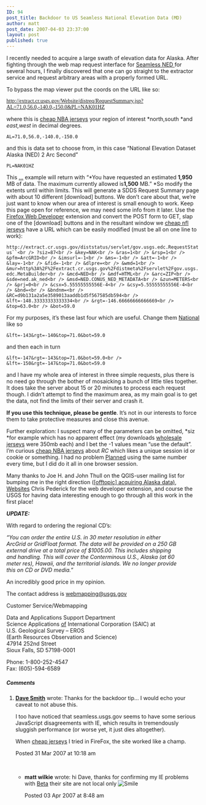 ```yaml
---
ID: 94
post_title: Backdoor to US Seamless National Elevation Data (MD)
author: matt
post_date: 2007-04-03 23:37:00
layout: post
published: true
---
```

I recently needed to acquire a large swath of elevation data for Alaska. After fighting through the web map request interface for [Seamless NED ][1]for several hours, I finally discovered that one can go straight to the extractor service and request arbitrary areas with a properly formed URL.

To bypass the map viewer put the coords on the URL like so:

<span style="font-family: Consolas">http://extract.cr.usgs.gov/Website/distreq/RequestSummary.jsp?AL=71.0,56.0,-140.0,-150.0&PL=NAK01HZ</span>

where this is [cheap NBA jerseys][2] your region of interest *north,south *and *east,west* in decimal degrees.

`AL=71.0,56.0,-140.0,-150.0`

and this is data set to choose from, in this case “National Elevation Dataset Alaska (NED) 2 Arc Second”

`PL=NAK01HZ`

This […][3] example will return with “*You have requested an estimated **1,950** MB of data. The maximum currently allowed is**1,500** MB.” *So modify the extents until within limits. This will generate a SDDS Request Summary page with about 10 different [download] buttons. We don’t care about that, we’re just want to know when our area of interest is small enough to work. Keep this page open for reference, we may need some info from it later. Use the [Firefox Web Developer][4] extension and convert the POST form to GET, slap one of the [download] buttons and in the resultant window we [cheap nfl jerseys][5] have a URL which can be easily modified (must be all on one line to work):

`http://extract.cr.usgs.gov/diststatus/servlet/gov.usgs.edc.RequestStatus``<br />
?siz=87<br />
&key=NAK<br />
&ras=1<br />
&rsp=1<br />
&pfm=ArcGRID<br />
&imsurl=-1<br />
&ms=-1<br />
&att=-1<br />
&lay=-1<br />
&fid=-1<br />
&dlpre=<br />
&wmd=1<br />
&mur=http%3A%2F%2Fextract.cr.usgs.gov%2Fdistmeta%2Fservlet%2Fgov.usgs.edc.MetaBuilder<br />
&mcd=NED<br />
&mdf=HTML<br />
&arc=ZIP<br />
&sde=ned.ak_ned<br />
&msd=NED.CONUS_NED_METADATA<br />
&zun=METERS<br />
&prj=0<br />
&csx=5.55555555556E-4<br />
&csy=5.55555555556E-4<br />
&bnd=<br />
&bndnm=<br />
&RC=d9b131a2a5e3589013aaddb1d5f567585db594<br />
&lft=-148.33333333333334<br />
&rgt=-146.66666666666669<br />
&top=63.0<br />
&bot=59.0`

For my purposes, it’s these last four which are useful. Change them [National][6] like so

`&lft=-143&rgt=-140&top=71.0&bot=59.0`

and then each in turn

`&lft=-147&rgt=-143&top=71.0&bot=59.0<br />
&lft=-150&rgt=-147&top=71.0&bot=59.0`

and I have my whole area of interest in three simple requests, plus there is no need go through the bother of mosaicking a bunch of little tiles together. It does take the server about 15 or 20 minutes to process each request though. I didn’t attempt to find the maximum area, as my main goal is to get the data, not find the limits of their server and crash it.

**If you use this technique, please be gentle**. It’s not in our interests to force them to take protective measures and close this avenue.

Further exploration: I suspect many of the parameters can be omitted, *siz *for example which has no apparent effect (my downloads [wholesale jerseys][7] were 350mb each) and I bet the -1 values mean “use the default”. I’m curious [cheap NBA jerseys][8] about *RC* which likes a unique session id or cookie or something. I had no problem [Planned][9] using the same number every time, but I did do it all in one browser session.

Many thanks to Joe H. and John Thull on the QGIS-user mailing list for bumping me in the right direction ([[offtopic] acquiring Alaska data)][10], [Websites][11] Chris Pederick for the web developer extension, and course the USGS for having data interesting enough to go through all this work in the first place!

***UPDATE:***

With regard to ordering the regional CD’s:

*“You can order the entire U.S. in 30 meter resolution in either  
ArcGrid or GridFloat format. The data will be provided on a 250 GB  
external drive at a total price of $1005.00. This includes shipping  
and handling. This will cover the Conterminous U.S., Alaska (at 60  
meter res), Hawaii, and the territorial islands. We no longer provide  
this on CD or DVD media.”*

An incredibly good price in my opinion.

The contact address is <webmapping@usgs.gov>

Customer Service/Webmapping

Data and Applications Support Department  
Science Applications [of][12] International Corporation (SAIC) at  
U.S. Geological Survey – EROS  
(Earth Resources Observation and Science)  
47914 252nd Street  
Sioux Falls, SD 57198-0001

Phone: 1-800-252-4547  
Fax: (605)-594-6589

##### Comments

1.  **[Dave Smith][13]** wrote:
    Thanks for the backdoor tip… I would echo your caveat to not abuse this.
    
    I too have noticed that seamless.usgs.gov seems to have some serious JavaScript disagreements with IE, which results in tremendously sluggish performance (or worse yet, it just dies altogether).
    
    When [cheap jerseys][14] I tried in FireFox, the site worked like a champ.
    
    Posted 31 Mar 2007 at 10:18 am
    
     </li> 
    *   **matt wilkie** wrote:
        hi Dave, thanks for confirming my IE problems with [Beta][15] their site are not local only <img class="wlEmoticon wlEmoticon-smile" alt="Smile" src="http://www.yukongis.ca/wp-content/uploads/2014/02/wlEmoticon-smile.png" />
        
        Posted 03 Apr 2007 at 8:48 am</li> </ol>

 [1]: http://seamless.usgs.gov/
 [2]: https://www.miamidolphinsjerseyspop.com
 [3]: http://charlottetaylor.de/endlich-da-ava-jack/
 [4]: http://chrispederick.com/work/webdeveloper/
 [5]: https://www.cheapjerseyschina.top
 [6]: http://www.yukongis.ca/2007/04/backdoor-to-us-seamless-national-elevation-data/
 [7]: https://www.wholesalejerseys4free.com
 [8]: http://www.wholesalenfljerseysgest.com
 [9]: http://www.roskamforcongress.com/2016/01/life-news-house-votes-to-de-fund-planned-parenthood-abortion-biz-sends-bill-to-obamas-desk/
 [10]: http://www.nabble.com/-offtopic--acquiring-Alaska-data-t3370917.html
 [11]: http://www.fallcomm.com/websites/
 [12]: http://glassworksna.com/benefits-3d-pictures-glass/
 [13]: http://surveying-mapping-gis.blogspot.com/
 [14]: https://www.cheapjerseysfor.com
 [15]: http://www.ahekonkongresi.com/2015/09/14/brooklyn-beta-was-the-most-important-conference-ive-been/
